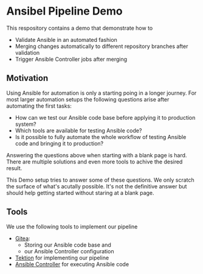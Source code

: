 # Ansibel Pipeline Demo

This respository contains a demo that demonstrate how to

- Validate Ansible in an automated fashion
- Merging changes automatically to different repository branches after validation
- Trigger Ansible Controller jobs after merging

## Motivation

Using Ansible for automation is only a starting poing in a longer
journey. For most larger automation setups the following questions
arise after automating the first tasks:

- How can we test our Ansible code base before applying it to
  production system?
- Which tools are available for testing Ansible code?
- Is it possible to fully automate the whole workflow of testing
  Ansible code and bringing it to production?

Answering the questions above when starting with a blank page is
hard. There are multiple solutions and even more tools to achive the
desired result.

This Demo setup tries to answer some of these questions. We only
scratch the surface of what's acutally possible. It's not the
definitive answer but should help getting started without staring at a
blank page.

## Tools

We use the following tools to implement our pipeline

- [Gitea](https://gitea.io/en-us/):
  - Storing our Ansible code base and
  - our Ansible Controller configuration
- [Tektion](https://tekton.dev/) for implementing our pipeline
- [Ansible Controller](https://www.ansible.com/products/controller)
  for executing Ansible code
